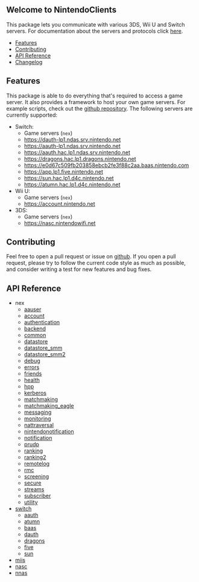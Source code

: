 
## Welcome to NintendoClients

This package lets you communicate with various 3DS, Wii U and Switch servers. For documentation about the servers and protocols click [here](https://github.com/kinnay/nintendo/wiki).

* [Features](#features)
* [Contributing](#contributing)
* [API Reference](#api-reference)
* [Changelog](changelog.md)

## Features
This package is able to do everything that's required to access a game server. It also provides a framework to host your own game servers. For example scripts, check out the [github repository](https://github.com/kinnay/nintendo). The following servers are currently supported:

* Switch:
	* Game servers (`nex`)
	* https://dauth-lp1.ndas.srv.nintendo.net
	* https://aauth-lp1.ndas.srv.nintendo.net
	* https://aauth.hac.lp1.ndas.srv.nintendo.net
	* https://dragons.hac.lp1.dragons.nintendo.net
	* https://e0d67c509fb203858ebcb2fe3f88c2aa.baas.nintendo.com
	* https://app.lp1.five.nintendo.net
	* https://sun.hac.lp1.d4c.nintendo.net
	* https://atumn.hac.lp1.d4c.nintendo.net
* Wii U:
	* Game servers (`nex`)
	* https://account.nintendo.net
* 3DS:
	* Game servers (`nex`)
	* https://nasc.nintendowifi.net

## Contributing
Feel free to open a pull request or issue on [github](https://github.com/kinnay/nintendo). If you open a pull request, please try to follow the current code style as much as possible, and consider writing a test for new features and bug fixes.

## API Reference

* nex
	* [aauser](reference/nex/aauser.md)
	* [account](reference/nex/account.md)
	* [authentication](reference/nex/authentication.md)
	* [backend](reference/nex/backend.md)
	* [common](reference/nex/common.md)
	* [datastore](reference/nex/datastore.md)
	* [datastore_smm](reference/nex/datastore_smm.md)
	* [datastore_smm2](reference/nex/datastore_smm2.md)
	* [debug](reference/nex/debug.md)
	* [errors](reference/nex/errors.md)
	* [friends](reference/nex/friends.md)
	* [health](reference/nex/health.md)
	* [hpp](reference/nex/hpp.md)
	* [kerberos](reference/nex/kerberos.md)
	* [matchmaking](reference/nex/matchmaking.md)
	* [matchmaking_eagle](reference/nex/matchmaking_eagle.md)
	* [messaging](reference/nex/messaging.md)
	* [monitoring](reference/nex/monitoring.md)
	* [nattraversal](reference/nex/nattraversal.md)
	* [nintendonotification](reference/nex/nintendonotification.md)
	* [notification](reference/nex/notification.md)
	* [prudp](reference/nex/prudp.md)
	* [ranking](reference/nex/ranking.md)
	* [ranking2](reference/nex/ranking2.md)
	* [remotelog](reference/nex/remotelog.md)
	* [rmc](reference/nex/rmc.md)
	* [screening](reference/nex/screening.md)
	* [secure](reference/nex/secure.md)
	* [streams](reference/nex/streams.md)
	* [subscriber](reference/nex/subscriber.md)
	* [utility](reference/nex/utility.md)
* [switch](reference/switch.md)
	* [aauth](reference/switch/aauth.md)
	* [atumn](reference/switch/atumn.md)
	* [baas](reference/switch/baas.md)
	* [dauth](reference/switch/dauth.md)
	* [dragons](reference/switch/dragons.md)
	* [five](reference/switch/five.md)
	* [sun](reference/switch/sun.md)
* [miis](reference/miis.md)
* [nasc](reference/nasc.md)
* [nnas](reference/nnas.md)
